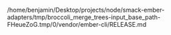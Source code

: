 /home/benjamin/Desktop/projects/node/smack-ember-adapters/tmp/broccoli_merge_trees-input_base_path-FHeueZoG.tmp/0/vendor/ember-cli/RELEASE.md